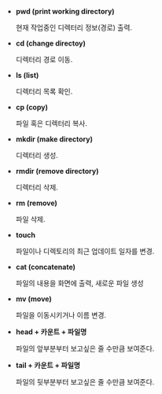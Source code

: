 - **pwd (print working directory)**

  현재 작업중인 디렉터리 정보(경로) 출력.

- **cd (change directoy)**

  디렉터리 경로 이동.

- **ls (list)**

  디렉터리 목록 확인.

- **cp (copy)**

  파일 혹은 디렉터리 복사.

- **mkdir (make directory)**

  디렉터리 생성.

- **rmdir (remove directory)**

  디렉터리 삭제.

- **rm (remove)**

  파일 삭제.

- **touch**

  파일이나 디렉토리의 최근 업데이트 일자를 변경.

- **cat (concatenate)**

  파일의 내용을 화면에 출력, 새로운 파일 생성

- **mv (move)**

  파일을 이동시키거나 이름 변경.

* **head + 카운트 + 파일명**

  파일의 앞부분부터 보고싶은 줄 수만큼 보여준다.

* **tail + 카운트 + 파일명**

  파일의 뒷부분부터 보고싶은 줄 수만큼 보여준다.
